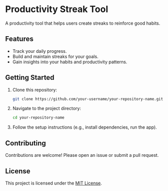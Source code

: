 # Productivity Streak Tool

A productivity tool that helps users create streaks to reinforce good habits.

## Features

- Track your daily progress.
- Build and maintain streaks for your goals.
- Gain insights into your habits and productivity patterns.

## Getting Started

1. Clone this repository:
   ```bash
   git clone https://github.com/your-username/your-repository-name.git
   ```

2. Navigate to the project directory:
   ```bash
   cd your-repository-name
   ```

3. Follow the setup instructions (e.g., install dependencies, run the app).

## Contributing

Contributions are welcome! Please open an issue or submit a pull request.

## License

This project is licensed under the [MIT License](LICENSE).
